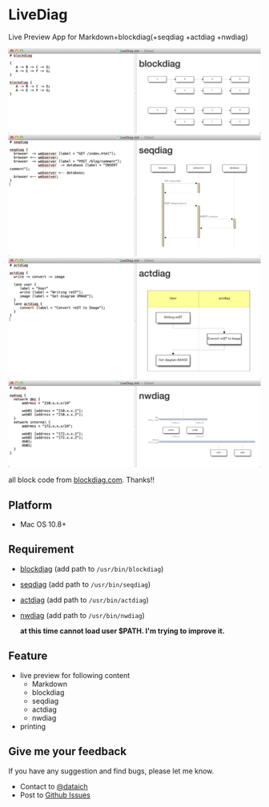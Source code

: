 LiveDiag
========

Live Preview App for Markdown+blockdiag(+seqdiag +actdiag +nwdiag)

![image](Sample/blockdiag.png)
![image](Sample/seqdiag.png)
![image](Sample/actdiag.png)
![image](Sample/nwdiag.png)

all block code from [blockdiag.com](http://blockdiag.com/). Thanks!!

## Platform

- Mac OS 10.8+

## Requirement

- [blockdiag](http://blockdiag.com/) (add path to `/usr/bin/blockdiag`)
- [seqdiag](http://blockdiag.com/) (add path to `/usr/bin/seqdiag`)
- [actdiag](http://blockdiag.com/) (add path to `/usr/bin/actdiag`)
- [nwdiag](http://blockdiag.com/) (add path to `/usr/bin/nwdiag`)

	**at this time cannot load user $PATH. I'm trying to improve it.**

## Feature

- live preview for following content
	- Markdown
	- blockdiag
	- seqdiag
	- actdiag
	- nwdiag
- printing

## Give me your feedback

If you have any suggestion and find bugs, please let me know.

- Contact to [@dataich](https://twitter.com/dataich)
- Post to [Github Issues](https://github.com/dataich/LiveDiag/issues)
